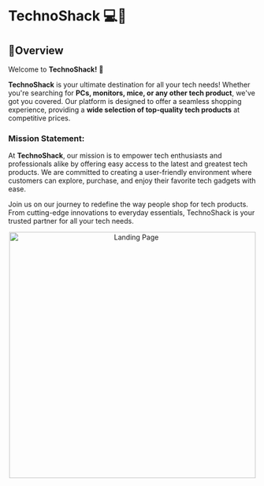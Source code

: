 # TechnoShack 💻🛒

## 📝Overview

Welcome to **TechnoShack!** 🚀

**TechnoShack** is your ultimate destination for all your tech needs! Whether you're searching for **PCs, monitors, mice, or any other tech product**, we've got you covered. Our platform is designed to offer a seamless shopping experience, providing a **wide selection of top-quality tech products** at competitive prices.

### Mission Statement:

At **TechnoShack**, our mission is to empower tech enthusiasts and professionals alike by offering easy access to the latest and greatest tech products. We are committed to creating a user-friendly environment where customers can explore, purchase, and enjoy their favorite tech gadgets with ease.

Join us on our journey to redefine the way people shop for tech products. From cutting-edge innovations to everyday essentials, TechnoShack is your trusted partner for all your tech needs.

<p align="center">
  <img src="https://firebasestorage.googleapis.com/v0/b/technoshack-cbd13.appspot.com/o/LogoTechnoShack.png?alt=media&token=0ee9731f-93f9-4566-9321-bb638e4ec91a" alt="Landing Page" width="500">
</p>
